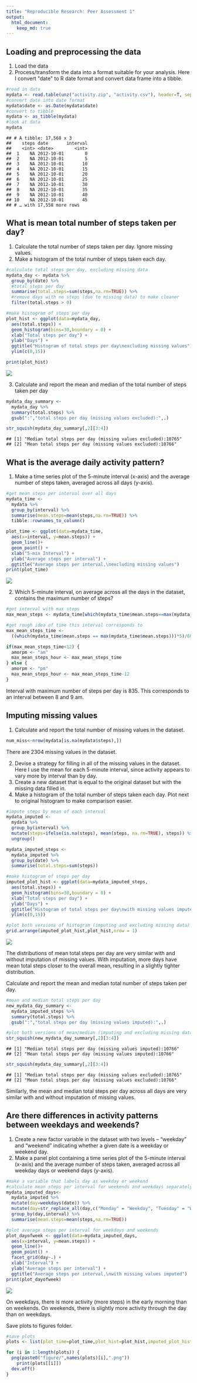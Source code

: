 ```yaml
---
title: "Reproducible Research: Peer Assessment 1"
output: 
  html_document:
    keep_md: true
---
```


## Loading and preprocessing the data



1. Load the data 
2. Process/transform the data into a format suitable for your analysis. Here I convert "date" to R date format and convert data frame into a tibble.


```r
#read in data
mydata <- read.table(unz("activity.zip", "activity.csv"), header=T, sep = ",")
#convert date into date format
mydata$date <- as.Date(mydata$date)
#convert to tibble
mydata <- as_tibble(mydata)
#look at data
mydata
```

```
## # A tibble: 17,568 x 3
##    steps date       interval
##    <int> <date>        <int>
##  1    NA 2012-10-01        0
##  2    NA 2012-10-01        5
##  3    NA 2012-10-01       10
##  4    NA 2012-10-01       15
##  5    NA 2012-10-01       20
##  6    NA 2012-10-01       25
##  7    NA 2012-10-01       30
##  8    NA 2012-10-01       35
##  9    NA 2012-10-01       40
## 10    NA 2012-10-01       45
## # … with 17,558 more rows
```


## What is mean total number of steps taken per day?

1. Calculate the total number of steps taken per day. Ignore missing values.
2. Make a histogram of the total number of steps taken each day.


```r
#calculate total steps per day, excluding missing data
mydata_day <- mydata %>% 
  group_by(date) %>%
  #total steps per day
  summarise(total.steps=sum(steps,na.rm=TRUE)) %>%
  #remove days with no steps (due to missing data) to make cleaner     histogram
  filter(total.steps > 0)

#make histogram of steps per day
plot_hist <- ggplot(data=mydata_day,
  aes(total.steps)) + 
  geom_histogram(bins=30,boundary = 0) + 
  xlab("Total steps per day") + 
  ylab("Days") + 
  ggtitle("Histogram of total steps per day\nexcluding missing values") +
  ylim(c(0,15))

print(plot_hist)
```

![](PA1_template_files/figure-html/steps-1.png)<!-- -->

3. Calculate and report the mean and median of the total number of steps taken per day


```r
mydata_day_summary <- 
  mydata_day %>%
  summary(total.steps) %>% 
  gsub(":","total steps per day (missing values excluded):",.)

str_squish(mydata_day_summary[,2][3:4])
```

```
## [1] "Median total steps per day (missing values excluded):10765"
## [2] "Mean total steps per day (missing values excluded):10766"
```

## What is the average daily activity pattern?

1. Make a time series plot of the 5-minute interval (x-axis) and the average number of steps taken, averaged across all days (y-axis).


```r
#get mean steps per interval over all days
mydata_time <- 
  mydata %>% 
  group_by(interval) %>%
  summarise(mean.steps=mean(steps,na.rm=TRUE)) %>%
  tibble::rownames_to_column()

plot_time <- ggplot(data=mydata_time,
  aes(x=interval, y=mean.steps)) + 
  geom_line()+
  geom_point() + 
  xlab("5-min Interval") + 
  ylab("Average steps per interval") + 
  ggtitle("Average steps per interval,\nexcluding missing values")
print(plot_time)
```

![](PA1_template_files/figure-html/time-1.png)<!-- -->

2. Which 5-minute interval, on average across all the days in the dataset, contains the maximum number of steps?


```r
#get interval with max steps
max_mean_steps <- mydata_time[which(mydata_time$mean.steps==max(mydata_time$mean.steps)),c("interval")][[1]]

#get rough idea of time this interval corresponds to  
max_mean_steps_time <- 
  ((which(mydata_time$mean.steps == max(mydata_time$mean.steps)))*5)/60

if(max_mean_steps_time<12) {
  amorpm <- "am"
  max_mean_steps_hour <- max_mean_steps_time
} else {
  amorpm <- "pm"
  max_mean_steps_hour <- max_mean_steps_time-12
}
```

Interval with maximum number of steps per day is 835. This corresponds to an interval between 8 and 9 am.

## Imputing missing values

1. Calculate and report the total number of missing values in the dataset.

```r
num_miss<-nrow(mydata[is.na(mydata$steps),])
```

There are 2304 missing values in the dataset.

2. Devise a strategy for filling in all of the missing values in the dataset. Here I use the mean for each 5-minute interval, since activity appears to vary more by interval than by day.
3. Create a new dataset that is equal to the original dataset but with the missing data filled in.
4. Make a histogram of the total number of steps taken each day. Plot next to original histogram to make comparison easier.


```r
#impute steps by mean of each interval
mydata_imputed <- 
  mydata %>% 
  group_by(interval) %>%
  mutate(steps=ifelse(is.na(steps), mean(steps, na.rm=TRUE), steps)) %>%
  ungroup()

mydata_imputed_steps <-  
  mydata_imputed %>% 
  group_by(date) %>%
  summarise(total.steps=sum(steps))

#make histogram of steps per day
imputed_plot_hist <- ggplot(data=mydata_imputed_steps,
  aes(total.steps)) + 
  geom_histogram(bins=30,boundary = 0) + 
  xlab("Total steps per day") + 
  ylab("Days") + 
  ggtitle("Histogram of total steps per day\nwith missing values imputed") +
  ylim(c(0,15))

#plot both versions of histogram (imputing and excluding missing data) side by side to compare
grid.arrange(imputed_plot_hist,plot_hist,nrow = 1)
```

![](PA1_template_files/figure-html/impute-1.png)<!-- -->

The distributions of mean total steps per day are very similar with and without imputation of missing values. With imputation, more days have mean total steps closer to the overall mean, resulting in a slightly tighter distribution.  

Calculate and report the mean and median total number of steps taken per day. 


```r
#mean and median total steps per day
new_mydata_day_summary <- 
  mydata_imputed_steps %>%
  summary(total.steps) %>% 
  gsub(":","total steps per day (missing values imputed):",.)

#plot both versions of mean/median (imputing and excluding missing data) to compare
str_squish(new_mydata_day_summary[,2][3:4])
```

```
## [1] "Median total steps per day (missing values imputed):10766"
## [2] "Mean total steps per day (missing values imputed):10766"
```

```r
str_squish(mydata_day_summary[,2][3:4])
```

```
## [1] "Median total steps per day (missing values excluded):10765"
## [2] "Mean total steps per day (missing values excluded):10766"
```

Similarly, the mean and median total steps per day across all days are very similar with and without imputation of missing values. 

## Are there differences in activity patterns between weekdays and weekends?

1. Create a new factor variable in the dataset with two levels – “weekday” and “weekend” indicating whether a given date is a weekday or weekend day.
2. Make a panel plot containing a time series plot of the 5-minute interval (x-axis) and the average number of steps taken, averaged across all weekday days or weekend days (y-axis). 


```r
#make a variable that labels day as weekday or weekend
#calculate mean steps per interval for weekends and weekdays separately
mydata_imputed_days<-
  mydata_imputed %>%
  mutate(day=weekdays(date)) %>%
  mutate(day=str_replace_all(day,c("Monday" = "Weekday", "Tuesday" = "Weekday", "Wednesday" = "Weekday","Thursday" = "Weekday","Friday" = "Weekday","Saturday" = "Weekend","Sunday" = "Weekend"))) %>%
  group_by(day,interval) %>%
  summarise(mean.steps=mean(steps,na.rm=TRUE))

#plot average steps per interval for weekdays and weekends
plot_dayofweek <- ggplot(data=mydata_imputed_days,
  aes(x=interval, y=mean.steps)) + 
  geom_line()+
  geom_point() + 
  facet_grid(day~.) +
  xlab("Interval") + 
  ylab("Average steps per interval") + 
  ggtitle("Average steps per interval,\nwith missing values imputed")
print(plot_dayofweek)
```

![](PA1_template_files/figure-html/days-1.png)<!-- -->

On weekdays, there is more activity (more steps) in the early morning than on weekends. On weekends, there is slightly more activity through the day than on weekdays.

Save plots to figures folder.

```r
#save plots
plots <- list(plot_time=plot_time,plot_hist=plot_hist,imputed_plot_hist=imputed_plot_hist,plot_dayofweek=plot_dayofweek)

for (i in 1:length(plots)) {
  png(paste0("figure/",names(plots)[i],".png"))
    print(plots[[i]])
  dev.off()
}
```
